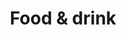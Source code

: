 ---
templateKey: foodanddrink
title: Food & drink
menu:
  - title: Full Irish Breakfast
    description: Burrowe’s Pork Sausages & Home Cured Bacon, Free Range Fried Egg, Potato Bread, Tomato, Loughrane’s Black/White Pudding & Mushrooms.
  - title: Organic Porridge
    description: Served with Whiskey & Cream or Honey & Mixed Seeds.
  - title: Vegetarian Breakfast
    description: Tomato, Beans, Fried Organic Egg, Mushrooms & Potato Bread.
  - title: Pancakes
    description: Served with with crispy Bacon & Maple Syrup.
  - title: Pancakes
    description: Served with Banana, Hazelnut Praline & Maple Syrup.
  - title: Poached Egg with Fish
  - title: Omelette
    description: Served with Bacon, Mushroom or Tomato.
  - title: Eggs
    description: Poached, Scrambled or Boiled
  - title: Scrambled Eggs with Smoked Salmon
  - title: Eggs Benedict
    description: Poached Eggs, Ham, Hollandaise Sauce on Toasted Muffin.
  - title: Eggs Royale
    description: Poaches Eggs, Smoked Salmon, Hollandaise on Toasted Muffin.
  - title: Caprese Eggs Benedict
    description: Poached Eggs, Mozzarella, Sliced Tomato & Hollandaise Sauce.
  - title: Fish Omelette

openingText: A very relaxed breakfast is truly the perfect way to start the day. Our award winning breakfast is served in our split level dining room overlooking the New Lake, served from 8.30am - 10 am. You will find a wide choice of cereal, delicious Fruit salad, Natural yogurt, Carrageen Moss, Homemade breads , Irish cheeses, juices and much more.
dividerText1: For a more hearty start to the day, a vast range that includes a Full Irish Breakfast, Vegetarian breakfast, Smoked salmon, Egg dishes and Fresh fish from The Bay can be ordered from the kitchen.
dividerText2: On a lovely Summer's evening, if you fancy a glass of Prosecco at one of our many romantic seating areas in the garden , we do have an Honesty Bar for to avail of, offering a selection of fine wines and Donegal Craft Beers . Or of course by the Open fire on cold, wet night.
---